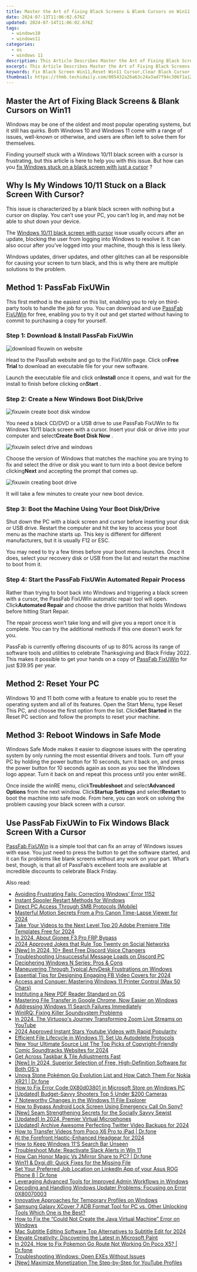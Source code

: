```yaml
---
title: Master the Art of Fixing Black Screens & Blank Cursors on Win11
date: 2024-07-13T11:06:02.676Z
updated: 2024-07-14T11:06:02.676Z
tags:
  - windows10
  - windows11
categories:
  - os
  - windows 11
description: This Article Describes Master the Art of Fixing Black Screens & Blank Cursors on Win11
excerpt: This Article Describes Master the Art of Fixing Black Screens & Blank Cursors on Win11
keywords: Fix Black Screen Win11,Reset Win11 Cursor,Clear Black Cursor Win11,Stop Blank Curser Win11,Remove Black Screens Windows,Win11 Display Troubleshoot,Correcting Win11 Errors
thumbnail: https://thmb.techidaily.com/805432a26a63c24a3ad7f94c306f1a1291a2364beb1c1710fc99d1f9d71ae26e.jpg
---
```


## Master the Art of Fixing Black Screens & Blank Cursors on Win11

 Windows may be one of the oldest and most popular operating systems, but it still has quirks. Both Windows 10 and Windows 11 come with a range of issues, well-known or otherwise, and users are often left to solve them for themselves.

 Finding yourself stuck with a Windows 10/11 black screen with a cursor is frustrating, but this article is here to help you with this issue. But how can you [fix Windows stuck on a black screen with just a cursor](https://www.passfab.com/windows-repair/how-to-fix-windows-11-black-screen-with-cursor.html) ?

## Why Is My Windows 10/11 Stuck on a Black Screen With Cursor?

 This issue is characterized by a blank black screen with nothing but a cursor on display. You can’t use your PC, you can’t log in, and may not be able to shut down your device.

 The [Windows 10/11 black screen with cursor](https://www.passfab.com/windows-tips/windows-10-11-black-screen-with-cursor.html) issue usually occurs after an update, blocking the user from logging into Windows to resolve it. It can also occur after you’ve logged into your machine, though this is less likely.

 Windows updates, driver updates, and other glitches can all be responsible for causing your screen to turn black, and this is why there are multiple solutions to the problem.

## Method 1: PassFab FixUWin

 This first method is the easiest on this list, enabling you to rely on third-party tools to handle the job for you. You can download and use [PassFab FixUWin](https://www.passfab.com/products/fix-windows.html) for free, enabling you to try it out and get started without having to commit to purchasing a copy for yourself.

### Step 1: Download & Install PassFab FixUWin

![download fixuwin on website](https://static1.makeuseofimages.com/wordpress/wp-content/uploads/2022/11/download-fixuwin.jpg)

 Head to the PassFab website and go to the FixUWin page. Click on**Free Trial** to download an executable file for your new software.

 Launch the executable file and click on**Install** once it opens, and wait for the install to finish before clicking on**Start** .

### Step 2: Create a New Windows Boot Disk/Drive

![fixuwin create boot disk window](https://static1.makeuseofimages.com/wordpress/wp-content/uploads/2022/11/fixuwin-create-boot-disk.jpg)

 You need a black CD/DVD or a USB drive to use PassFab FixUWin to fix Windows 10/11 black screen with a cursor. Insert your disk or drive into your computer and select**Create Boot Disk Now** .

![fixuwin select drive and windows](https://static1.makeuseofimages.com/wordpress/wp-content/uploads/2022/11/fixuwin-select-drive-and-windows.jpg)

 Choose the version of Windows that matches the machine you are trying to fix and select the drive or disk you want to turn into a boot device before clicking**Next** and accepting the prompt that comes up.

![fixuwin creating boot drive](https://static1.makeuseofimages.com/wordpress/wp-content/uploads/2022/11/fixuwin-creating-boot-drive.jpg)

It will take a few minutes to create your new boot device.

### Step 3: Boot the Machine Using Your Boot Disk/Drive

 Shut down the PC with a black screen and cursor before inserting your disk or USB drive. Restart the computer and hit the key to access your boot menu as the machine starts up. This key is different for different manufacturers, but it is usually F12 or ESC.

 You may need to try a few times before your boot menu launches. Once it does, select your recovery disk or USB from the list and restart the machine to boot from it.

### Step 4: Start the PassFab FixUWin Automated Repair Process

 Rather than trying to boot back into Windows and triggering a black screen with a cursor, the PassFab FixUWin automatic repair tool will open. Click**Automated Repair** and choose the drive partition that holds Windows before hitting Start Repair.

 The repair process won’t take long and will give you a report once it is complete. You can try the additional methods if this one doesn’t work for you.

 PassFab is currently offering discounts of up to 80% across its range of software tools and utilities to celebrate Thanksgiving and Black Friday 2022\. This makes it possible to get your hands on a copy of [PassFab FixUWin](https://www.passfab.com/products/fix-windows.html) for just $39.95 per year.

## Method 2: Reset Your PC

 Windows 10 and 11 both come with a feature to enable you to reset the operating system and all of its features. Open the Start Menu, type Reset This PC, and choose the first option from the list. Click**Get Started** in the Reset PC section and follow the prompts to reset your machine.

## Method 3: Reboot Windows in Safe Mode

 Windows Safe Mode makes it easier to diagnose issues with the operating system by only running the most essential drivers and tools. Turn off your PC by holding the power button for 10 seconds, turn it back on, and press the power button for 10 seconds again as soon as you see the Windows logo appear. Turn it back on and repeat this process until you enter winRE.

 Once inside the winRE menu, click**Troubleshoot** and select**Advanced Options** from the next window. Click**Startup Settings** and select**Restart** to boot the machine into safe mode. From here, you can work on solving the problem causing your black screen with a cursor.

## Use PassFab FixUWin to Fix Windows Black Screen With a Cursor

[PassFab FixUWin](https://www.passfab.com/products/fix-windows.html) is a simple tool that can fix an array of Windows issues with ease. You just need to press the button to get the software started, and it can fix problems like blank screens without any work on your part. What’s best, though, is that all of PassFab’s excellent tools are available at incredible discounts to celebrate Black Friday.


<ins class="adsbygoogle"
     style="display:block"
     data-ad-format="autorelaxed"
     data-ad-client="ca-pub-7571918770474297"
     data-ad-slot="1223367746"></ins>



<ins class="adsbygoogle"
     style="display:block"
     data-ad-client="ca-pub-7571918770474297"
     data-ad-slot="8358498916"
     data-ad-format="auto"
     data-full-width-responsive="true"></ins>



<span class="atpl-alsoreadstyle">Also read:</span>
<div><ul>
<li><a href="https://win11.techidaily.com/avoiding-frustrating-fails-correcting-windows-error-1152/"><u>Avoiding Frustrating Fails: Correcting Windows' Error 1152</u></a></li>
<li><a href="https://win11.techidaily.com/instant-spooler-restart-methods-for-windows/"><u>Instant Spooler Restart Methods for Windows</u></a></li>
<li><a href="https://win11.techidaily.com/direct-pc-access-through-smb-protocols-mobile/"><u>Direct PC Access Through SMB Protocols (Mobile)</u></a></li>
<li><a href="https://extra-skills.techidaily.com/masterful-motion-secrets-from-a-pro-canon-time-lapse-viewer-for-2024/"><u>Masterful Motion  Secrets From a Pro Canon Time-Lapse Viewer for 2024</u></a></li>
<li><a href="https://ai-video-tools.techidaily.com/take-your-videos-to-the-next-level-top-20-adobe-premiere-title-templates-free-for-2024/"><u>Take Your Videos to the Next Level Top 20 Adobe Premiere Title Templates Free for 2024</u></a></li>
<li><a href="https://android-frp.techidaily.com/in-2024-about-gionee-f3-pro-frp-bypass-by-drfone-android/"><u>In 2024, About Gionee F3 Pro FRP Bypass</u></a></li>
<li><a href="https://twitter-videos.techidaily.com/2024-approved-jokes-that-rule-top-twenty-on-social-networks/"><u>2024 Approved  Jokes that Rule  Top Twenty on Social Networks</u></a></li>
<li><a href="https://discord-videos.techidaily.com/new-in-2024-10plus-best-free-discord-voice-changers/"><u>[New] In 2024, 10+ Best Free Discord Voice Changers</u></a></li>
<li><a href="https://win11.techidaily.com/troubleshooting-unsuccessful-message-loads-on-discord-pc/"><u>Troubleshooting Unsuccessful Message Loads on Discord PC</u></a></li>
<li><a href="https://win11.techidaily.com/deciphering-windows-n-series-pros-and-cons/"><u>Deciphering Windows N Series: Pros & Cons</u></a></li>
<li><a href="https://win11.techidaily.com/maneuvering-through-typical-anydesk-frustrations-on-windows/"><u>Maneuvering Through Typical AnyDesk Frustrations on Windows</u></a></li>
<li><a href="https://facebook-clips.techidaily.com/essential-tips-for-designing-engaging-fb-video-covers-for-2024/"><u>Essential Tips for Designing Engaging FB Video Covers for 2024</u></a></li>
<li><a href="https://win11.techidaily.com/access-and-conquer-mastering-windows-11-printer-control-max-50-chars/"><u>Access and Conquer: Mastering Windows 11 Printer Control (Max 50 Chars)</u></a></li>
<li><a href="https://win11.techidaily.com/instituting-a-new-pdf-reader-standard-on-os/"><u>Instituting a New PDF Reader Standard on OS</u></a></li>
<li><a href="https://win11.techidaily.com/mastering-file-transfer-in-google-chrome-now-easier-on-windows/"><u>Mastering File Transfer in Google Chrome, Now Easier on Windows</u></a></li>
<li><a href="https://win11.techidaily.com/addressing-windows-11-search-failures-immediately/"><u>Addressing Windows 11 Search Failures Immediately</u></a></li>
<li><a href="https://win11.techidaily.com/winirq-fixing-killer-soundsystem-problems/"><u>WinIRQ: Fixing Killer Soundsystem Problems</u></a></li>
<li><a href="https://some-approaches.techidaily.com/in-2024-the-virtuosos-journey-transforming-zoom-live-streams-on-youtube/"><u>In 2024, The Virtuoso's Journey  Transforming Zoom Live Streams on YouTube</u></a></li>
<li><a href="https://youtube-help.techidaily.com/2024-approved-instant-stars-youtube-videos-with-rapid-popularity/"><u>2024 Approved  Instant Stars  Youtube Videos with Rapid Popularity</u></a></li>
<li><a href="https://win11.techidaily.com/efficient-file-lifecycle-in-windows-11-set-up-autodelete-protocols/"><u>Efficient File Lifecycle in Windows 11: Set Up Autodelete Protocols</u></a></li>
<li><a href="https://audio-editing.techidaily.com/new-your-ultimate-source-list-the-top-picks-of-copyright-friendly-comic-soundtracks-websites-for-2024/"><u>New Your Ultimate Source List The Top Picks of Copyright-Friendly Comic Soundtracks Websites for 2024</u></a></li>
<li><a href="https://win11.techidaily.com/get-across-taskbar-and-tile-adjustments-fast/"><u>Get Across Taskbar & Tile Adjustments Fast</u></a></li>
<li><a href="https://vp-tips.techidaily.com/new-in-2024-superior-selection-of-free-high-definition-software-for-both-oss/"><u>[New] In 2024, Superior Selection of Free, High-Definition Software for Both OS's</u></a></li>
<li><a href="https://android-pokemon-go.techidaily.com/unova-stone-pokemon-go-evolution-list-and-how-catch-them-for-nokia-xr21-drfone-by-drfone-virtual-android/"><u>Unova Stone Pokémon Go Evolution List and How Catch Them For Nokia XR21 | Dr.fone</u></a></li>
<li><a href="https://win11.techidaily.com/how-to-fix-error-code-0x80d03801-in-microsoft-store-on-windows-pc/"><u>How to Fix Error Code 0X80d03801 in Microsoft Store on Windows PC</u></a></li>
<li><a href="https://fox-http.techidaily.com/updated-budget-savvy-shooters-top-5-under-200-cameras/"><u>[Updated] Budget-Savvy Shooters  Top 5 Under $200 Cameras</u></a></li>
<li><a href="https://win11.techidaily.com/7-noteworthy-changes-in-the-windows-11-file-explorer/"><u>7 Noteworthy Changes in the Windows 11 File Explorer</u></a></li>
<li><a href="https://android-unlock.techidaily.com/how-to-bypass-android-lock-screen-using-emergency-call-on-sony-by-drfone-android/"><u>How to Bypass Android Lock Screen Using Emergency Call On Sony?</u></a></li>
<li><a href="https://tiktok-video-files.techidaily.com/new-seam-strengthening-secrets-for-the-socially-savvy-sewist/"><u>[New] Seam Strengthening Secrets for the Socially Savvy Sewist</u></a></li>
<li><a href="https://visual-screen-recording.techidaily.com/updated-in-2024-premier-virtual-microphones/"><u>[Updated] In 2024, Premier Virtual Microphones</u></a></li>
<li><a href="https://twitter-videos.techidaily.com/updated-archive-awesome-perfecting-twitter-video-backups-for-2024/"><u>[Updated] Archive Awesome  Perfecting Twitter Video Backups for 2024</u></a></li>
<li><a href="https://android-transfer.techidaily.com/how-to-transfer-videos-from-poco-x6-pro-to-ipad-drfone-by-drfone-transfer-from-android-transfer-from-android/"><u>How to Transfer Videos from Poco X6 Pro to iPad | Dr.fone</u></a></li>
<li><a href="https://extra-resources.techidaily.com/at-the-forefront-haptic-enhanced-headgear-for-2024/"><u>At the Forefront  Haptic-Enhanced Headgear for 2024</u></a></li>
<li><a href="https://win11.techidaily.com/how-to-keep-windows-11s-search-bar-unseen/"><u>How to Keep Windows 11'S Search Bar Unseen</u></a></li>
<li><a href="https://win11.techidaily.com/troubleshoot-mute-reactivate-slack-alerts-in-win-11/"><u>Troubleshoot Mute: Reactivate Slack Alerts in Win 11</u></a></li>
<li><a href="https://screen-mirror.techidaily.com/how-can-honor-magic-vs-2mirror-share-to-pc-drfone-by-drfone-android/"><u>How Can Honor Magic Vs 2Mirror Share to PC? | Dr.fone</u></a></li>
<li><a href="https://win11.techidaily.com/win11-and-dxgidll-quick-fixes-for-the-missing-file/"><u>Win11 & Dxgi.dll: Quick Fixes for the Missing File</u></a></li>
<li><a href="https://location-social.techidaily.com/set-your-preferred-job-location-on-linkedin-app-of-your-asus-rog-phone-8-drfone-by-drfone-virtual-android/"><u>Set Your Preferred Job Location on LinkedIn App of your Asus ROG Phone 8 | Dr.fone</u></a></li>
<li><a href="https://win11.techidaily.com/leveraging-advanced-tools-for-improved-admin-workflows-in-windows/"><u>Leveraging Advanced Tools for Improved Admin Workflows in Windows</u></a></li>
<li><a href="https://win11.techidaily.com/decoding-and-handling-windows-updater-problems-focusing-on-error-0x80070003/"><u>Decoding and Handling Windows Updater Problems: Focusing on Error 0X80070003</u></a></li>
<li><a href="https://win11.techidaily.com/innovative-approaches-for-temporary-profiles-on-windows/"><u>Innovative Approaches for Temporary Profiles on Windows</u></a></li>
<li><a href="https://bypass-frp.techidaily.com/samsung-galaxy-xcover-7-adb-format-tool-for-pc-vs-other-unlocking-tools-which-one-is-the-best-by-drfone-android/"><u>Samsung Galaxy XCover 7 ADB Format Tool for PC vs. Other Unlocking Tools Which One is the Best?</u></a></li>
<li><a href="https://win11.techidaily.com/how-to-fix-the-could-not-create-the-java-virtual-machine-error-on-windows/"><u>How to Fix the “Could Not Create the Java Virtual Machine” Error on Windows</u></a></li>
<li><a href="https://ai-driven-video-production.techidaily.com/mac-subtitle-editing-software-top-alternatives-to-subtitle-edit-for-2024/"><u>Mac Subtitle Editing Software Top Alternatives to Subtitle Edit for 2024</u></a></li>
<li><a href="https://win11.techidaily.com/elevate-creativity-discovering-the-latest-in-microsoft-paint/"><u>Elevate Creativity: Discovering the Latest in Microsoft Paint</u></a></li>
<li><a href="https://pokemon-go-android.techidaily.com/in-2024-how-to-fix-pokemon-go-route-not-working-on-poco-x5-drfone-by-drfone-virtual-android/"><u>In 2024, How to Fix Pokemon Go Route Not Working On Poco X5? | Dr.fone</u></a></li>
<li><a href="https://win11.techidaily.com/troubleshooting-windows-open-exes-without-issues/"><u>Troubleshooting Windows: Open EXEs Without Issues</u></a></li>
<li><a href="https://youtube-stream.techidaily.com/new-maximize-monetization-the-step-by-step-for-youtube-profiles/"><u>[New] Maximize Monetization  The Step-by-Step for YouTube Profiles</u></a></li>
</ul></div>
